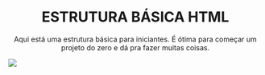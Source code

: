 <h1 align="center"> ESTRUTURA BÁSICA HTML </h1>
<p align="center">Aqui está uma estrutura básica para iniciantes. É ótima para começar um projeto do zero e dá pra fazer muitas coisas.</p>
<img src="https://user-images.githubusercontent.com/103612874/170153915-fd272ce4-d641-4316-bd2f-beeefb4d0ef1.png" align="center">
